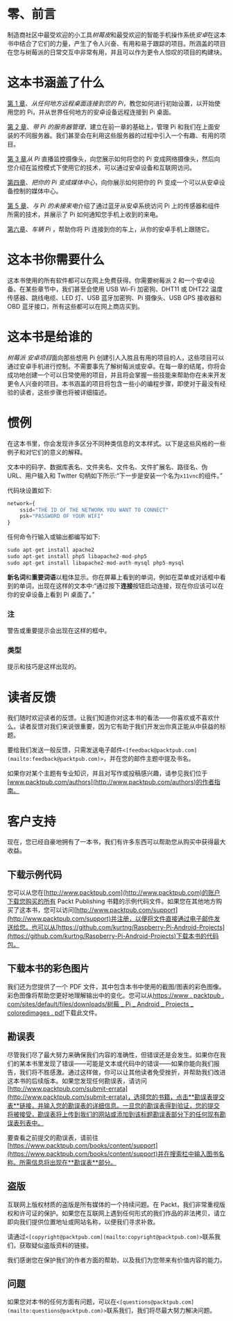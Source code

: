 # 零、前言

制造商社区中最受欢迎的小工具*树莓皮*和最受欢迎的智能手机操作系统*安卓*在这本书中结合了它们的力量，产生了令人兴奋、有用和易于跟踪的项目。所涵盖的项目在您与树莓派的日常交互中非常有用，并且可以作为更令人惊叹的项目的构建块。

# 这本书涵盖了什么

[第 1 章](1.html#aid-DB7S1 "Chapter 1. Make a Remote Desktop Connection to Your Pi from Anywhere")、*从任何地方远程桌面连接到您的 Pi*，教您如何进行初始设置，以开始使用您的 Pi，并从世界任何地方的安卓设备远程连接到 Pi 桌面。

[第 2 章](2.html#aid-K0RQ1 "Chapter 2. Server Management with Pi")、*带 Pi 的服务器管理*，建立在前一章的基础上，管理 Pi 和我们在上面安装的不同服务器。我们甚至会在利用这些服务器的过程中引入一个有趣、有用的项目。

[第 3 章](3.html#aid-OPEK1 "Chapter 3. Live Streaming of a Surveillance Camera from the Pi")*从 Pi* 直播监控摄像头，向您展示如何将您的 Pi 变成网络摄像头，然后向您介绍在监控模式下使用它的技术，可以通过安卓设备和互联网访问。

[第四章](4.html#aid-SJGS1 "Chapter 4. Turn Your Pi into a Media Center")、*把你的 Pi 变成媒体中心*，向你展示如何把你的 Pi 变成一个可以从安卓设备控制的媒体中心。

[第 5 章](5.html#aid-11C3M2 "Chapter 5. Missed Calls with Pi")、*与 Pi 的未接来电*介绍了通过蓝牙从安卓系统访问 Pi 上的传感器和组件所需的技术，并展示了 Pi 如何通知您手机上收到的来电。

[第六章](6.html#aid-173721 "Chapter 6. The Vehicle Pi")、*车辆 Pi* ，帮助你将 Pi 连接到你的车上，从你的安卓手机上跟随它。

# 这本书你需要什么

这本书使用的所有软件都可以在网上免费获得。你需要树莓派 2 和一个安卓设备。在某些章节中，我们甚至会使用 USB Wi-Fi 加密狗、DHT11 或 DHT22 温度传感器、跳线电缆、LED 灯、USB 蓝牙加密狗、Pi 摄像头、USB GPS 接收器和 OBD 蓝牙接口，所有这些都可以在网上商店买到。

# 这本书是给谁的

*树莓派 安卓项目*面向那些想用 Pi 创建引人入胜且有用的项目的人，这些项目可以通过安卓手机进行控制。不需要事先了解树莓派或安卓。在每一章的结尾，你将会成功地创建一个可以日常使用的项目，并且将会掌握一些技能来帮助你在未来开发更令人兴奋的项目。本书涵盖的项目将包含一些小的编程步骤，即使对于最没有经验的读者，这些步骤也将被详细描述。

# 惯例

在这本书里，你会发现许多区分不同种类信息的文本样式。以下是这些风格的一些例子和对它们的意义的解释。

文本中的码字、数据库表名、文件夹名、文件名、文件扩展名、路径名、伪 URL、用户输入和 Twitter 句柄如下所示:“下一步是安装一个名为`x11vnc`的组件。”

代码块设置如下:

```py
network={
    ssid="THE ID OF THE NETWORK YOU WANT TO CONNECT"
    psk="PASSWORD OF YOUR WIFI"
}
```

任何命令行输入或输出都编写如下:

```py
sudo apt-get install apache2
sudo apt-get install php5 libapache2-mod-php5
sudo apt-get install libapache2-mod-auth-mysql php5-mysql

```

**新名词**和**重要词语**以粗体显示。你在屏幕上看到的单词，例如在菜单或对话框中看到的单词，出现在这样的文本中:“通过按下**连接**按钮启动连接，现在你应该可以在你的安卓设备上看到 Pi 桌面了。”

### 注

警告或重要提示会出现在这样的框中。

### 类型

提示和技巧是这样出现的。

# 读者反馈

我们随时欢迎读者的反馈。让我们知道你对这本书的看法——你喜欢或不喜欢什么。读者反馈对我们来说很重要，因为它有助于我们开发出你真正能从中获益的标题。

要给我们发送一般反馈，只需发送电子邮件`<[feedback@packtpub.com](mailto:feedback@packtpub.com)>`，并在您的邮件主题中提及书名。

如果你对某个主题有专业知识，并且对写作或投稿感兴趣，请参见我们位于[www.packtpub.com/authors](http://www.packtpub.com/authors)的作者指南。

# 客户支持

现在，您已经自豪地拥有了一本书，我们有许多东西可以帮助您从购买中获得最大收益。

## 下载示例代码

您可以从您在[http://www.packtpub.com](http://www.packtpub.com)的账户下载您购买的所有 Packt Publishing 书籍的示例代码文件。如果您在其他地方购买了这本书，您可以访问[http://www.packtpub.com/support](http://www.packtpub.com/support)并注册，以便将文件直接通过电子邮件发送给您。也可以从[https://github.com/kurtng/Raspberry-Pi-Android-Projects](https://github.com/kurtng/Raspberry-Pi-Android-Projects)下载本书的代码包。

## 下载本书的彩色图片

我们还为您提供了一个 PDF 文件，其中包含本书中使用的截图/图表的彩色图像。彩色图像将帮助您更好地理解输出中的变化。您可以从[https://www . packtpub . com/sites/default/files/downloads/树莓 _ Pi _ Android _ Projects _ coloredimages . pdf](https://www.packtpub.com/sites/default/files/downloads/Raspberry_Pi_Android_Projects_ColoredImages.pdf)下载此文件。

## 勘误表

尽管我们尽了最大努力来确保我们内容的准确性，但错误还是会发生。如果你在我们的某本书里发现了错误——可能是文本或代码中的错误——如果你能向我们报告，我们将不胜感激。通过这样做，你可以让其他读者免受挫折，并帮助我们改进这本书的后续版本。如果您发现任何勘误表，请访问[http://www.packtpub.com/submit-errata](http://www.packtpub.com/submit-errata)，选择您的书籍，点击**勘误表提交表**链接，并输入您的勘误表的详细信息。一旦您的勘误表得到验证，您的提交将被接受，勘误表将上传到我们的网站或添加到该标题勘误表部分下的任何现有勘误表列表中。

要查看之前提交的勘误表，请前往[https://www.packtpub.com/books/content/support](https://www.packtpub.com/books/content/support)并在搜索栏中输入图书名称。所需信息将出现在**勘误表**部分。

## 盗版

互联网上版权材质的盗版是所有媒体的一个持续问题。在 Packt，我们非常重视版权和许可证的保护。如果您在互联网上遇到任何形式的我们作品的非法拷贝，请立即向我们提供位置地址或网站名称，以便我们寻求补救。

请通过`<[copyright@packtpub.com](mailto:copyright@packtpub.com)>`联系我们，获取疑似盗版资料的链接。

我们感谢您在保护我们的作者方面的帮助，以及我们为您带来有价值内容的能力。

## 问题

如果您对本书的任何方面有问题，可以在`<[questions@packtpub.com](mailto:questions@packtpub.com)>`联系我们，我们将尽最大努力解决问题。
